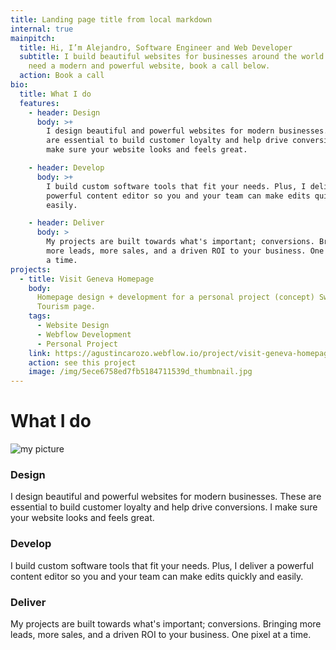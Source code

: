 ```yaml
---
title: Landing page title from local markdown
internal: true
mainpitch:
  title: Hi, I’m Alejandro, Software Engineer and Web Developer
  subtitle: I build beautiful websites for businesses around the world. If you
    need a modern and powerful website, book a call below.
  action: Book a call
bio:
  title: What I do
  features:
    - header: Design
      body: >+
        I design beautiful and powerful websites for modern businesses. These
        are essential to build customer loyalty and help drive conversions. I
        make sure your website looks and feels great.

    - header: Develop
      body: >+
        I build custom software tools that fit your needs. Plus, I deliver a
        powerful content editor so you and your team can make edits quickly and
        easily.

    - header: Deliver
      body: >
        My projects are built towards what's important; conversions. Bringing
        more leads, more sales, and a driven ROI to your business. One pixel at
        a time.
projects:
  - title: Visit Geneva Homepage
    body:
      Homepage design + development for a personal project (concept) Switzerland
      Tourism page.
    tags:
      - Website Design
      - Webflow Development
      - Personal Project
    link: https://agustincarozo.webflow.io/project/visit-geneva-homepage
    action: see this project
    image: /img/5ece6758ed7fb5184711539d_thumbnail.jpg
---
```


# What I do

![my picture](/img/headshotsmall.jpg "my picture")

### Design

I design beautiful and powerful websites for modern businesses. These are essential to build customer loyalty and help drive conversions. I make sure your website looks and feels great.

### Develop

I build custom software tools that fit your needs. Plus, I deliver a powerful content editor so you and your team can make edits quickly and easily.

### Deliver

My projects are built towards what's important; conversions. Bringing more leads, more sales, and a driven ROI to your business. One pixel at a time.
